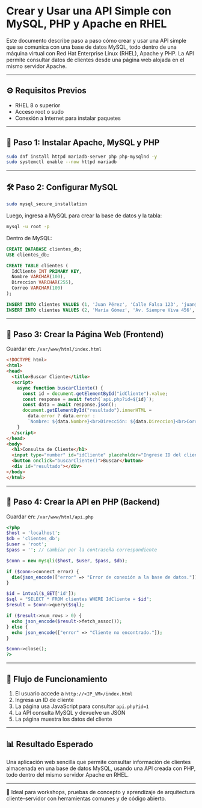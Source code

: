# Crear y Usar una API Simple con MySQL, PHP y Apache en RHEL

Este documento describe paso a paso cómo crear y usar una API simple que se comunica con una base de datos MySQL, todo dentro de una máquina virtual con Red Hat Enterprise Linux (RHEL), Apache y PHP. La API permite consultar datos de clientes desde una página web alojada en el mismo servidor Apache.

---

## ⚙️ Requisitos Previos

* RHEL 8 o superior
* Acceso root o sudo
* Conexión a Internet para instalar paquetes

---

## 🔧 Paso 1: Instalar Apache, MySQL y PHP

```bash
sudo dnf install httpd mariadb-server php php-mysqlnd -y
sudo systemctl enable --now httpd mariadb
```

---

## 🛠️ Paso 2: Configurar MySQL

```bash
sudo mysql_secure_installation
```

Luego, ingresa a MySQL para crear la base de datos y la tabla:

```bash
mysql -u root -p
```

Dentro de MySQL:

```sql
CREATE DATABASE clientes_db;
USE clientes_db;

CREATE TABLE clientes (
  IdCliente INT PRIMARY KEY,
  Nombre VARCHAR(100),
  Direccion VARCHAR(255),
  Correo VARCHAR(100)
);

INSERT INTO clientes VALUES (1, 'Juan Pérez', 'Calle Falsa 123', 'juan@example.com');
INSERT INTO clientes VALUES (2, 'María Gómez', 'Av. Siempre Viva 456', 'maria@example.com');
```

---

## 📄 Paso 3: Crear la Página Web (Frontend)

Guardar en: `/var/www/html/index.html`

```html
<!DOCTYPE html>
<html>
<head>
  <title>Buscar Cliente</title>
  <script>
    async function buscarCliente() {
      const id = document.getElementById("idCliente").value;
      const response = await fetch(`api.php?id=${id}`);
      const data = await response.json();
      document.getElementById("resultado").innerHTML =
        data.error ? data.error :
        `Nombre: ${data.Nombre}<br>Dirección: ${data.Direccion}<br>Correo: ${data.Correo}`;
    }
  </script>
</head>
<body>
  <h1>Consulta de Cliente</h1>
  <input type="number" id="idCliente" placeholder="Ingrese ID del cliente">
  <button onclick="buscarCliente()">Buscar</button>
  <div id="resultado"></div>
</body>
</html>
```

---

## 🚀 Paso 4: Crear la API en PHP (Backend)

Guardar en: `/var/www/html/api.php`

```php
<?php
$host = 'localhost';
$db = 'clientes_db';
$user = 'root';
$pass = ''; // cambiar por la contraseña correspondiente

$conn = new mysqli($host, $user, $pass, $db);

if ($conn->connect_error) {
  die(json_encode(["error" => "Error de conexión a la base de datos."]));
}

$id = intval($_GET['id']);
$sql = "SELECT * FROM clientes WHERE IdCliente = $id";
$result = $conn->query($sql);

if ($result->num_rows > 0) {
  echo json_encode($result->fetch_assoc());
} else {
  echo json_encode(["error" => "Cliente no encontrado."]);
}

$conn->close();
?>
```

---

## 🔄 Flujo de Funcionamiento

1. El usuario accede a `http://<IP_VM>/index.html`
2. Ingresa un ID de cliente
3. La página usa JavaScript para consultar `api.php?id=1`
4. La API consulta MySQL y devuelve un JSON
5. La página muestra los datos del cliente

---

## 📊 Resultado Esperado

Una aplicación web sencilla que permite consultar información de clientes almacenada en una base de datos MySQL, usando una API creada con PHP, todo dentro del mismo servidor Apache en RHEL.

---

📅 Ideal para workshops, pruebas de concepto y aprendizaje de arquitectura cliente-servidor con herramientas comunes y de código abierto.
